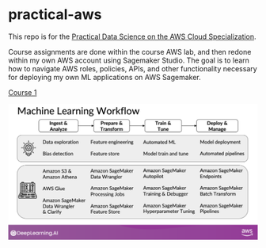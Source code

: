 # practical-aws
This repo is for the [Practical Data Science on the AWS Cloud Specialization](https://www.coursera.org/specializations/practical-data-science).

Course assignments are done within the course AWS lab, and then redone within my own AWS account using Sagemaker Studio. The goal is to learn how to navigate AWS roles, policies, APIs, and other functionality necessary for deploying my own ML applications on AWS Sagemaker.

[Course 1](https://github.com/curtpond/practical-aws/tree/main/nb/week1)

![Overview of the Full Course](./images/ml_sagemaker.png "Practical Data Science on AWS")


